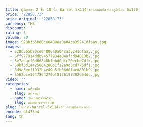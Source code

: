 ```yaml
---
title: ผู้โดยสาร 2 ชิ้น 18 นิ้ว Barrel 5x114 รถปลอมแปลงล้ออลูมิเนียม 5x120
price: '22858.73'
price_original: '22858.73'
currency: THB
discount: ''
rating: 5
volume: 70
image: S28b3b5b80ce04800a0a04ca35241dfaay.jpg
images:
  - S28b3b5b80ce04800a0a04ca35241dfaay.jpg
  - Sff977914ddb94577934e04afcd94013b2.jpg
  - Se7adacf0d66848bfbbd0bfc20ecbe7dfk.jpg
  - S0bf3d1a425064286b1f12a9d5cd775dfj.jpg
  - Sd9a5eeff932b4e49a5fb06d01aed801b9.jpg
  - S562bce1047864270bf8136197392e54dq.jpg
video: ''
categories:
  - name: เครื่องมือ
    slug: เคร-องม
  - name: วัดและการวิเคราะห์
    slug: ดและการว-เคราะห
slug: โดยสาร-barrel-5x114-รถปลอมแปลงล-ออล
encode: ol473o4
lang: th
---
```

  